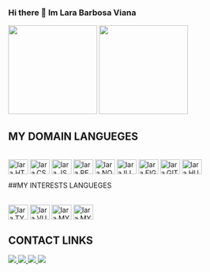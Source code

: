 ### Hi there 👋 Im Lara Barbosa Viana

<!--
- 🔭 I’m currently working on FRONT END
- 🌱 I’m currently learning JAVASCIPT n REACT JS
- 👯 I’m looking to collaborate on VUEJS, MYSQL, PHP
- 🤔 I’m looking for help with VUEJS, MYSQL, PHP
- 💬 Ask me about anything 
- 📫 How to reach me: larabviana@outlook.com  
- 😄 Pronouns: She/Her
- ⚡ Fun fact: ...
-->
<div>
  
<img height="180em" src="https://github-readme-stats.vercel.app/api?username=larinhab&show_icons=truee&theme=ambient_gradient"/>
<img height="180em" src="https://github-readme-stats.vercel.app/api/top-langs/?username=larinhab&size_weight=0.5&count_weight=0.5&layout=donut"/>
</div>

## MY DOMAIN LANGUEGES 

<div style="display: inline_block"><br>
  <img align="center" alt="lara.HTML" height="30" width="40" src="https://cdn.jsdelivr.net/gh/devicons/devicon/icons/html5/html5-original.svg" />
  <img align="center" alt="lara.CSS" height="30" width="40" src="https://cdn.jsdelivr.net/gh/devicons/devicon/icons/css3/css3-original.svg"/>
  <img align="center" alt="lara.JS" height="30" width="40" src="https://cdn.jsdelivr.net/gh/devicons/devicon/icons/javascript/javascript-plain.svg" />
  <img align="center" alt="lara.REACT" height="30" width="40" src="https://cdn.jsdelivr.net/gh/devicons/devicon/icons/react/react-original.svg" />
  
  <img align="center" alt="lara.NODE" height="30" width="40"  src="https://cdn.jsdelivr.net/gh/devicons/devicon/icons/nodejs/nodejs-original-wordmark.svg" />

  <img align="center" alt="lara.ILLU" height="30" width="40" src="https://cdn.jsdelivr.net/gh/devicons/devicon/icons/illustrator/illustrator-plain.svg" />
  <img align="center" alt="lara.FIGMA" height="30" width="40" src="https://cdn.jsdelivr.net/gh/devicons/devicon/icons/figma/figma-original.svg" />
  
  <img align="center" alt="lara.GIT" height="30" width="40" src="https://cdn.jsdelivr.net/gh/devicons/devicon/icons/git/git-original.svg" />
  <img align="center" alt="lara.HUB" height="30" width="40" src="https://cdn.jsdelivr.net/gh/devicons/devicon/icons/github/github-original.svg" />
</div>

##MY INTERESTS LANGUEGES
<div style="display: inline_block"><br>
  
  <img align="center" alt="lara.TYPEJS" height="30" width="40" src="https://cdn.jsdelivr.net/gh/devicons/devicon/icons/typescript/typescript-plain.svg" />
  <img align="center" alt="lara.VUE" height="30" width="40" src="https://cdn.jsdelivr.net/gh/devicons/devicon/icons/vuejs/vuejs-plain-wordmark.svg" />
  <img align="center" alt="lara.MYSQL" height="30" width="40" src="https://cdn.jsdelivr.net/gh/devicons/devicon/icons/mysql/mysql-original.svg" />
  <img align="center" alt="lara.MYSQL" height="30" width="40" src="https://cdn.jsdelivr.net/gh/devicons/devicon/icons/php/php-plain.svg" />
  
</div>

## CONTACT LINKS
<div>
  <a href="linkedin.com/in/lara-barbosa-viana-813428230/" target="_blank">
    <img src="https://img.shields.io/badge/LinkedIn-0077B5?style=for-the-badge&logo=linkedin&logoColor=white"/> 
  </a>
    
   <a href="https://www.facebook.com/larabviana/"  target="_blank"> 
     <img src="https://img.shields.io/badge/Facebook-1877F2?style=for-the-badge&logo=facebook&logoColor=white"/> 
  </a>
     
 <a href="https://www.instagram.com/larabviana/" target="_blank"> 
   <img src="https://img.shields.io/badge/Instagram-E4405F?style=for-the-badge&logo=instagram&logoColor=white"/>
</a>

<a href="https://github.com/larinhab?tab=repositories" target="_blank"> 
    <img src="https://img.shields.io/badge/GitHub-100000?style=for-the-badge&logo=github&logoColor=white"/> 
</a> 
</div>

